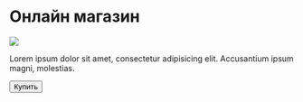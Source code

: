 <html lang="ru">
<head>
    <meta charset="UTF-8">
    <title>Shop</title>
</head>
<body>
    <div id="main">
        <h1>Онлайн магазин</h1>
        <img src=" https://cdn-icons-png.flaticon.com/512/3595/3595455.png ">
        <p>Lorem ipsum dolor sit amet, consectetur adipisicing elit. Accusantium ipsum magni, molestias.</p>
        <button id="buy">Купить</button>
    </div>

</body>
</html>
